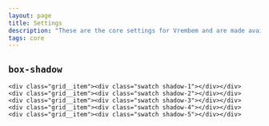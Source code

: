 ```yaml
---
layout: page
title: Settings
description: "These are the core settings for Vrembem and are made available to all components."
tags: core
---
```


## `box-shadow`

<div class="demo">
  <div class="demo__render grid">

    <div class="grid__item"><div class="swatch shadow-1"></div></div>
    <div class="grid__item"><div class="swatch shadow-2"></div></div>
    <div class="grid__item"><div class="swatch shadow-3"></div></div>
    <div class="grid__item"><div class="swatch shadow-4"></div></div>
    <div class="grid__item"><div class="swatch shadow-5"></div></div>

  </div>
</div>
